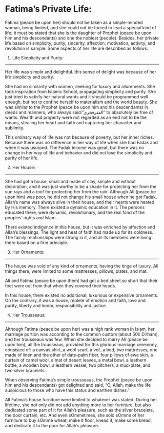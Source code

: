 Fatima’s Private Life:
======================

Fatima (peace be upon her) should not be taken as a simple-minded woman,
being limited, and she could not be forced to lead a special kind of
life; it must be stated that she is the daughter of Prophet (peace be
upon him and his descendants) and one the noblest (people). Besides, her
private life based on simplicity, purity, sincerity, affection,
motivation, activity, and revolution is sample. Some aspects of her life
are described as follows:

1. Life Simplicity and Purity:
------------------------------

Her life was simple and delightful. this sense of delight was because of
her life simplicity and purity.

She had no similarity with women, seeking for luxury and allurements.
She took inspiration from Islamic School, propagating simplicity and
purity. She just tried to satisfy her natural wants and it should be
programmed well enough, but not to confine herself to materialism and
the world beauty. She was similar to the Prophet (peace be upon him and
his descendants) in deeds and manners, who always said:“الفقرفخري” to
absolutely be free of wants. Wealth and property were not regarded as an
end not to be the means, stealing her heart and faith and capturing her
character and sublimity.

This ordinary way of life was not because of poverty, but her inner
riches. Because there was no difference in her way of life when she had
Fadak and when it was usurped. The Fadak income was great, but there was
no change in her way of life and behavior and did not lose the
simplicity and purity of her life.

2. Her House:
-------------

She had got a house, small and made of clay, simple and without
decoration, and it was just worthy to be a shade for protecting her from
the sun rays and a roof for protecting her from the rain. Although Ali
(peace be upon him) was poor, he did not change his small house when he
got Fadak. Allah’s name was always alive in their house, and their
hearts were heated by His memory. There existed a dynamic education in
it. The persons educated there, were dynamic, revolutionary, and the
real fond of the peoples’ rights and Islam.

There existed indigence in this house, but it was enriched by affection
and Allah’s blessings. The light and heat of faith had made up for its
coldness. The family relationships were strong in it, and all its
members were living there based on a firm principle.

3. Her Ornaments:
-----------------

The house was void of any kind of ornaments, having the tinge of luxury.
All things there, were limited to some mattresses, pillows, plates, and
mat.

Ali and Fatima (peace be upon them) had got a bed sheet so short that
their feet were out from that when they covered their heads.

In this house, there existed no additional, luxurious or expensive
ornaments. On the contrary, it was a house, replete of emotion and
faith, love and purity, liberty and honor, responsibility and justice.

4. Her Trousseaus:
------------------

Although Fatima (peace be upon her) was a high rank woman in Islam, her
marriage portion was according to the common custom (about 500 Dirham),
and her trousseaus was few. When she decided to marry Ali (peace be upon
him), all the trousseaus, provided for this glorious marriage ceremony,
consisted of: a canvas shirt, a wool scarf, a veil, a bed, two
mattresses, one made of linen and the other of date-palm fiber, four
pillows of ewe skin, a curtain of camel wool, a mat of desert leaves, a
metal bowl, a leathern bottle, a wooden bowl, a leathern vessel, two
pitchers, a mud-plate, and two silver bracelets.

When observing Fatima’s simple trousseaus, the Prophet (peace be upon
him and his descendants) got delighted and said, “O, Allah, make the
life auspicious to those who have this status and earthen dishes.”

All Fatima’s house furniture were limited to whatever was stated. During
her lifetime, she not only did not add anything more to her furniture,
but also dedicated some part of it for Allah’s pleasure, such as the
silver bracelets, the door curtain, etc. And even sOmmetimes, she sold
sOmme of her furniture to buy sOmme wheat, make it floor, knead it, make
some bread, and dedicate it to the poor for Allah’s pleasure.



